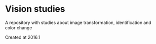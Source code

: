 # Vision studies

A repository with studies about image transformation, identification and color change

Created at 2016.1
